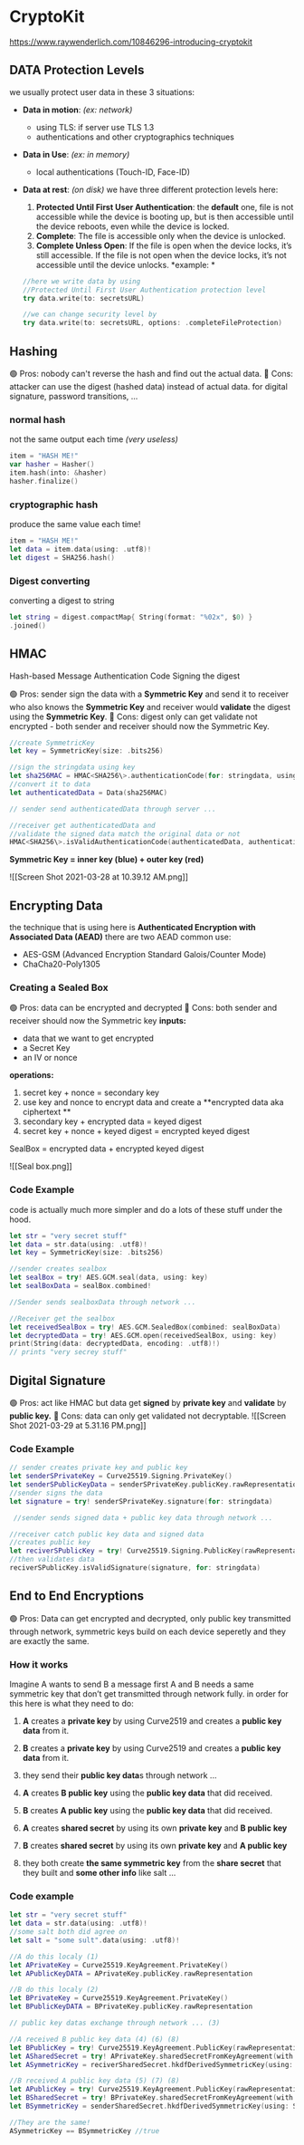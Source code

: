 # CryptoKit
https://www.raywenderlich.com/10846296-introducing-cryptokit
## DATA Protection Levels
we usually protect user data in these 3 situations:
* **Data in motion**: *(ex: network)* 
	* using TLS: if server use TLS 1.3
	* authentications and other cryptographics techniques
	
* **Data in Use**: *(ex: in memory)*
	* local authentications (Touch-ID, Face-ID)

* **Data at rest**: *(on disk)* we have three different protection levels here:
	1. **Protected Until First User Authentication**: the **default** one, file is not accessible while the device is booting up, but is then accessible until the device reboots, even while the device is locked.
	2. **Complete**: The file is accessible only when the device is unlocked.
	3. **Complete Unless Open**: If the file is open when the device locks, it’s still accessible. If the file is not open when the device locks, it’s not accessible until the device unlocks. *example: *
	```swift
	//here we write data by using 
	//Protected Until First User Authentication protection level
	try data.write(to: secretsURL)
	
	//we can change security level by
	try data.write(to: secretsURL, options: .completeFileProtection)
	```
	
## Hashing
🟢 Pros: nobody can't reverse the hash and find out the actual data.
🔴 Cons: attacker can use the digest (hashed data) instead of actual data.
for digital signature, password transitions, ...
### normal hash
not the same output each time *(very useless)*
```swift
item = "HASH ME!"
var hasher = Hasher()
item.hash(into: &hasher)
hasher.finalize()
```
### cryptographic hash
produce the same value each time!
```swift
item = "HASH ME!"
let data = item.data(using: .utf8)!
let digest = SHA256.hash()
```
### Digest converting
converting a digest to string
```swift
let string = digest.compactMap{ String(format: "%02x", $0) }
.joined()
```
## HMAC
Hash-based Message Authentication Code
Signing the digest

🟢 Pros: sender sign the data with a **Symmetric Key** and send it to receiver who also knows the **Symmetric Key** and receiver would **validate** the digest using the **Symmetric Key**.
🔴 Cons: digest only can get validate not encrypted - both sender and receiver should now the Symmetric Key.

```swift     
//create SymmetricKey
let key = SymmetricKey(size: .bits256)

//sign the stringdata using key
let sha256MAC = HMAC<SHA256\>.authenticationCode(for: stringdata, using: key)
//convert it to data
let authenticatedData = Data(sha256MAC)

// sender send authenticatedData through server ...

//receiver get authenticatedData and
//validate the signed data match the original data or not
HMAC<SHA256\>.isValidAuthenticationCode(authenticatedData, authenticating: stringdata, using: key)
```
**Symmetric Key = inner key (blue) + outer key (red)**

![[Screen Shot 2021-03-28 at 10.39.12 AM.png]]

## Encrypting Data
the technique that is using here is **Authenticated Encryption with Associated Data (AEAD)**
there are two AEAD common use:
* AES-GSM (Advanced Encryption Standard Galois/Counter Mode)
* ChaCha20-Poly1305

### Creating a Sealed Box
🟢 Pros: data can be encrypted and decrypted
🔴 Cons: both sender and receiver should now the Symmetric key
**inputs:**
* data that we want to get encrypted
* a Secret Key
* an IV or nonce
	
**operations:**
1. secret key + nonce = secondary key
2. use key and nonce to encrypt data and create a **encrypted data aka ciphertext **
3. secondary key + encrypted data = keyed digest
4. secret key + nonce + keyed digest = encrypted keyed digest

SealBox = encrypted data + encrypted keyed digest
	
![[Seal box.png]]

### Code Example
code is actually much more simpler and do a lots of these stuff under the hood.
```swift
let str = "very secret stuff"
let data = str.data(using: .utf8)!
let key = SymmetricKey(size: .bits256)

//sender creates sealbox
let sealBox = try! AES.GCM.seal(data, using: key)
let sealBoxData = sealBox.combined!

//Sender sends sealboxData through network ...

//Receiver get the sealbox
let receivedSealBox = try! AES.GCM.SealedBox(combined: sealBoxData)
let decryptedData = try! AES.GCM.open(receivedSealBox, using: key)
print(String(data: decryptedData, encoding: .utf8)!)
// prints "very secrey stuff"
```

## Digital Signature 
🟢 Pros: act like HMAC but data get **signed** by **private key** and **validate** by **public key.**
🔴 Cons: data can only get validated not decryptable.
![[Screen Shot 2021-03-29 at 5.31.16 PM.png]]

### Code Example
```swift
// sender creates private key and public key      
let senderSPrivateKey = Curve25519.Signing.PrivateKey()
let senderSPublicKeyData = senderSPrivateKey.publicKey.rawRepresentation
//sender signs the data
let signature = try! senderSPrivateKey.signature(for: stringdata)

 //sender sends signed data + public key data through network ...

//receiver catch public key data and signed data
//creates public key
let reciverSPublicKey = try! Curve25519.Signing.PublicKey(rawRepresentation: senderSPublicKeyData)
//then validates data
reciverSPublicKey.isValidSignature(signature, for: stringdata)
```

## End to End Encryptions
🟢 Pros: Data can get encrypted and decrypted, only public key transmitted through network, symmetric keys build on each device seperetly and they are exactly the same.
### How it works
Imagine A wants to send B a message
first A and B needs a same symmetric key that don’t get transmitted through network fully.
in order for this here is what they need to do:
1. **A** creates a **private key** by using Curve2519 and creates a **public key data** from it.

2. **B** creates a **private key** by using Curve2519 and creates a **public key data** from it.

3. they send their **public key data**s through network ...

4. **A** creates **B public key** using the **public key data** that did received.

5. **B** creates **A public key** using the **public key data** that did received.

6. **A** creates **shared secret** by using its own **private key** and **B public key**

7. **B** creates **shared secret** by using its own **private key** and **A public key**

8. they both create **the same symmetric key** from the **share secret** that they built and **some other info** like salt ...

### Code example
```swift
let str = "very secret stuff"
let data = str.data(using: .utf8)!
//some salt both did agree on
let salt = "some sult".data(using: .utf8)!

//A do this localy (1)
let APrivateKey = Curve25519.KeyAgreement.PrivateKey()
let APublicKeyDATA = APrivateKey.publicKey.rawRepresentation

//B do this localy (2)
let BPrivateKey = Curve25519.KeyAgreement.PrivateKey()
let BPublicKeyDATA = BPrivateKey.publicKey.rawRepresentation

// public key datas exchange through network ... (3)

//A received B public key data (4) (6) (8)
let BPublicKey = try! Curve25519.KeyAgreement.PublicKey(rawRepresentation: BPublicKeyDATA)
let ASharedSecret = try! APrivateKey.sharedSecretFromKeyAgreement(with: BPublicKey)
let ASymmetricKey = reciverSharedSecret.hkdfDerivedSymmetricKey(using: SHA512.self, salt: salt, sharedInfo: Data(), outputByteCount: 32) 

//B received A public key data (5) (7) (8)
let APublicKey = try! Curve25519.KeyAgreement.PublicKey(rawRepresentation: APublicKeyDATA)
let BSharedSecret = try! BPrivateKey.sharedSecretFromKeyAgreement(with: APublicKey)
let BSymmetricKey = senderSharedSecret.hkdfDerivedSymmetricKey(using: SHA512.self, salt: salt, sharedInfo: Data(), outputByteCount: 32)

//They are the same!
ASymmetricKey == BSymmetricKey //true
```

